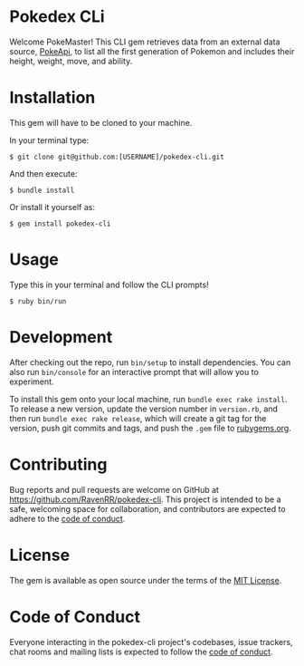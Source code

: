 # Pokedex CLi
Welcome PokeMaster! This CLI gem retrieves data from an external data source, [PokeApi](https://pokeapi.co/docs/v2), to list all the first generation of Pokemon and includes their height, weight, move, and ability.

# Installation

This gem will have to be cloned to your machine. 

In your terminal type:

    $ git clone git@github.com:[USERNAME]/pokedex-cli.git

And then execute:

    $ bundle install

Or install it yourself as:

    $ gem install pokedex-cli

# Usage

Type this in your terminal and follow the CLI prompts!

    $ ruby bin/run

# Development

After checking out the repo, run `bin/setup` to install dependencies. You can also run `bin/console` for an interactive prompt that will allow you to experiment.

To install this gem onto your local machine, run `bundle exec rake install`. To release a new version, update the version number in `version.rb`, and then run `bundle exec rake release`, which will create a git tag for the version, push git commits and tags, and push the `.gem` file to [rubygems.org](https://rubygems.org).


# Contributing
Bug reports and pull requests are welcome on GitHub at https://github.com/RavenRR/pokedex-cli. This project is intended to be a safe, welcoming space for collaboration, and contributors are expected to adhere to the [code of conduct](https://github.com/RavenRR/pokedex-cli/blob/main/CODE_OF_CONDUCT.md).

# License
The gem is available as open source under the terms of the [MIT License](https://github.com/RavenRR/pokedex-cli/blob/main/LICENSE).

# Code of Conduct
Everyone interacting in the pokedex-cli project's codebases, issue trackers, chat rooms and mailing lists is expected to follow the [code of conduct](https://github.com/RavenRR/pokedex-cli/blob/main/CODE_OF_CONDUCT.md).
